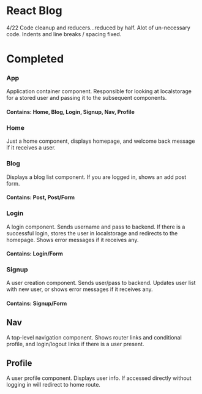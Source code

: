 # React Blog

4/22 Code cleanup and reducers...reduced by half. Alot of un-necessary code. Indents and line breaks / spacing fixed.

# Completed


### App
Application container component. Responsible for looking at localstorage for a stored user and passing it to the subsequent components.
#### Contains: Home, Blog, Login, Signup, Nav, Profile

### Home
Just a home component, displays homepage, and welcome back message if it receives a user.

### Blog
Displays a blog list component. If you are logged in, shows an add post form. 
#### Contains: Post, Post/Form

### Login
A login component. Sends username and pass to backend. If there is a successful login, stores the user in localstorage and redirects to the homepage. Shows error messages if it receives any.
#### Contains: Login/Form

### Signup
A user creation component. Sends user/pass to backend. Updates user list with new user, or shows error messages if it receives any.
#### Contains: Signup/Form

## Nav
A top-level navigation component. Shows router links and conditional profile, and login/logout links if there is a user present.

## Profile
A user profile component. Displays user info. If accessed directly without logging in will redirect to home route.
